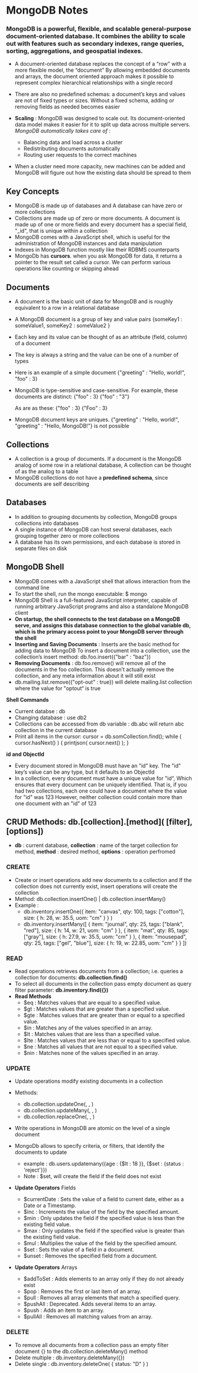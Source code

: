 # MongoDB Notes

### MongoDB is a powerful, flexible, and scalable general-purpose document-oriented database. It combines the ability to scale out with features such as secondary indexes, range queries, sorting, aggregations, and geospatial indexes.

- A document-oriented database replaces the concept of a “row” with a more flexible model, the “document” By allowing embedded documents and arrays, the document oriented approach makes it possible to represent complex hierarchical relationships with a  single record

- There are also no predefined schemas: a document’s keys and values are not of fixed types or sizes. Without a fixed schema, adding or removing fields as needed becomes easier

- **Scaling** : MongoDB was designed to scale out. Its document-oriented data model makes it easier for it to split up data across multiple servers.
_MongoDB automatically takes care of_ : 
  - Balancing data and load across a cluster
  - Redistributing documents automatically
  - Routing user requests to the correct machines
  

- When a cluster need more capacity, new machines can be added and MongoDB will figure out how the existing data should be spread to them

## **Key Concepts**

- MongoDB is made up of databases and A database can have zero or more collections
- Collections are made up of zero or more documents. A document is made up of one or more fields and every document has a special field, "_id", that is unique within a collection
- MongoDB comes with a JavaScript shell, which is useful for the administration of MongoDB instances and data manipulation
- Indexes in MongoDB function mostly like their RDBMS counterparts
- MongoDb has **cursors**. when you ask MongoDB for data, it returns a pointer to the result set called a cursor. We can perform various operations like counting or skipping ahead

## **Documents**

- A document is the basic unit of data for MongoDB and is roughly equivalent to a row in a relational database
- A MongoDB document is a group of key and value pairs {someKey1 : someValue1, someKey2 : someValue2 }
- Each key and its value can be thought of as an attribute (field, column) of a document
- The key is always a string and the value can be one of a number of types
- Here is an example of a simple document {"greeting" : "Hello, world!", "foo" : 3}
- MongoDB is type-sensitive and case-sensitive. For example, these documents are distinct:
        {"foo" : 3}
        {"foo" : "3"}

  As are as these:
        {"foo" : 3}
        {"Foo" : 3}
        
- MongoDB document keys are uniques. {"greeting" : "Hello, world!", "greeting" : "Hello, MongoDB!"} is not possible

## **Collections**

- A collection is a group of documents. If a document is the MongoDB analog of some row in a relational database, A collection can be thought of as the analog to a table
- MongoDB collections do not have a **predefined schema**, since documents are self describing

## **Databases**

- In addition to grouping documents by collection, MongoDB groups collections into databases
- A single instance of MongoDB can host several databases, each grouping together zero or more collections
- A database has its own permissions, and each database is stored in separate files on disk

## **MongoDB Shell**

- MongoDB comes with a JavaScript shell that allows interaction from the command line
- To start the shell, run the mongo executable: $ mongo
- MongoDB Shell is a full-featured JavaScript interpreter, capable of running arbitrary JavaScript programs and also a standalone MongoDB client
- **On startup, the shell connects to the test database on a MongoDB serve, and assigns this database connection to the global variable db, which is the primary access point to your MongoDB server through the shell**
- **Inserting and Saving Documents** : Inserts are the basic method for adding data to MongoDB To insert a document into a collection, use the collection’s insert method: db.foo.insert({"bar" : "baz"})
- **Removing Documents** : db.foo.remove() will remove all of the documents in the foo collection. This doesn’t actually remove the collection, and any meta information about it will still exist
- db.mailing.list.remove({"opt-out" : true}) will delete mailing.list collection where the value for "optout“ is true




**Shell Commands**
  - Current databse : db
  - Changing database : use db2
  - Collections can be accessed from db variable : db.abc will return abc collection in the current database
  - Print all items in the cursor: 
        cursor = db.somCollection.find();
        while ( cursor.hasNext() ) { printjson( cursor.next() ); }

 **id and ObjectId**
 - Every document stored in MongoDB must have an "id" key. The "id" key’s value can be any type, but it defaults to an ObjectId
 - In a collection, every document must have a unique value for "id“, Which ensures that every document can be uniquely identified. That is, if you had two collections, each one could have a document where the value for "id" was 123
However, neither collection could contain more than one document with an "id" of 123

## **CRUD Methods**:  **db.[collection].[method]( [filter], [options])**
  
- **db** : current database, **collection** : name of the target collection for method, **method** : desired method, **options** : operation perfromed

### **CREATE** 
- Create or insert operations add new documents to a collection and If the collection does not currently exist, insert operations will create the collection
- Method: db.collection.insertOne() | db.collection.insertMany()
- Example : 
  - db.inventory.insertOne({ item: "canvas", qty: 100, tags: ["cotton"], size: { h: 28, w: 35.5, uom: "cm" } } )
  - db.inventory.insertMany([
               { item: "journal", qty: 25, tags: ["blank", "red"], size: { h: 14, w: 21, uom: "cm" } },
               { item: "mat", qty: 85, tags: ["gray"], size: { h: 27.9, w: 35.5, uom: "cm" } },
               { item: "mousepad", qty: 25, tags: ["gel", "blue"], size: { h: 19, w: 22.85, uom: "cm" }                                       }
            ])

### **READ** 
- Read operations retrieves documents from a collection; i.e. queries a collection for documents: **db.collection.find()**
- To select all documents in the collection pass empty document as query filter parameter: **db.inventory.find({})**
- **Read Methods**
  - $eq : Matches values that are equal to a specified value.
  - $gt : Matches values that are greater than a specified value.
  - $gte : Matches values that are greater than or equal to a specified value.
  - $in : Matches any of the values specified in an array.
  - $lt : Matches values that are less than a specified value.
  - $lte : Matches values that are less than or equal to a specified value.
  - $ne : Matches all values that are not equal to a specified value.
  - $nin : Matches none of the values specified in an array.

### **UPDATE**
- Update operations modify existing documents in a collection
- Methods: 
  - db.collection.updateOne(<filter>, <update>, <options>)
  - db.collection.updateMany(<filter>, <update>, <options>)
  - db.collection.replaceOne(<filter>, <replacement>, <options>)
- Write operations in MongoDB are atomic on the level of a single document
- MongoDb allows to specify criteria, or filters, that identify the documents to update
   - example : db.users.updatemany({age : {$lt : 18 }}, {$set : {status : 'reject'}})
   - Note : $set, will create the field if the field does not exist
- **Update Operators** Fields
   - $currentDate : Sets the value of a field to current date, either as a Date or a Timestamp.
   - $inc : Increments the value of the field by the specified amount.
   - $min : Only updates the field if the specified value is less than the existing field value.
   - $max : Only updates the field if the specified value is greater than the existing field value.
   - $mul : Multiplies the value of the field by the specified amount.
   - $set : Sets the value of a field in a document.
   - $unset : Removes the specified field from a document.
  
- **Update Operators** Arrays
   - $addToSet : Adds elements to an array only if they do not already exist
   - $pop : Removes the first or last item of an array.
   - $pull : Removes all array elements that match a specified query.
   - $pushAll : Deprecated. Adds several items to an array.
   - $push : Adds an item to an array.
   - $pullAll : Removes all matching values from an array.

### **DELETE**
- To remove all documents from a collection pass an empty filter document {} to the db.collection.deleteMany() method
- Delete multiple : db.inventory.deleteMany({})
- Delete single : db.inventory.deleteOne( { status: "D" } )
































